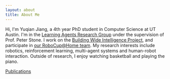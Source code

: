 ```yaml
---
layout: about
title: About Me
---
```


Hi, I'm Yuqian Jiang, a 4th year PhD student in Computer Science at UT Austin. I'm in the [Learning Agents Research Group](http://www.cs.utexas.edu/~larg/index.php/Learning_Agents_Research_Group) under the supervision of Prof. Peter Stone. I work on the [Building Wide Intelligence Project](http://www.cs.utexas.edu/~larg/bwi_web/), and participate in [our RoboCup@Home team](https://www.cs.utexas.edu/~AustinVilla/?p=athome). My research interests include robotics, reinforcement learning, multi-agent systems and human-robot interaction.  Outside of research, I enjoy watching basketball and playing the piano.  

[Publications](https://yuqianjiang.us/publications.html)
